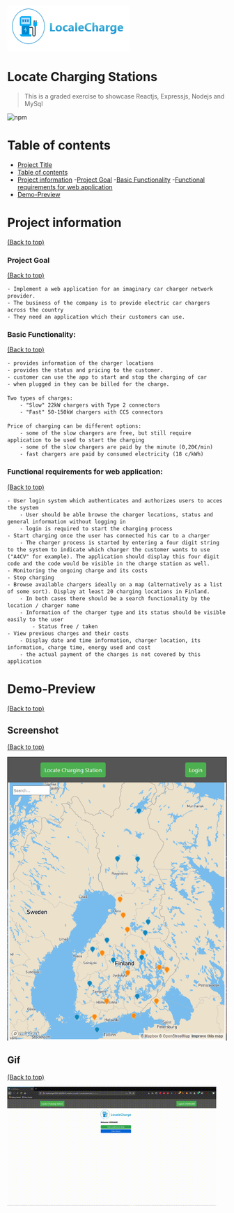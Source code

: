 ![banner](banner.png)



<!-- # LocaleCharge 
Visit Website [LocaleCharge] (http://localcharge2020-789789.s3-website-us-east-1.amazonaws.com) -->

# Locate Charging Stations
> This is a graded exercise to showcase Reactjs, Expressjs, Nodejs and MySql

![npm](https://img.shields.io/npm/v/npm)

# Table of contents

- [Project Title](#localecharge)
- [Table of contents](#table-of-contents)
- [Project information](#project-information)
    -[Project Goal](#project-goal)
    -[Basic Functionality](#basic-functionality)
    -[Functional requirements for web application](#functional-requirements-for-web-application)
- [Demo-Preview](#demo-preview)


# Project information
[(Back to top)](#table-of-contents)

### Project Goal
[(Back to top)](#table-of-contents)

    - Implement a web application for an imaginary car charger network provider.
    - The business of the company is to provide electric car chargers across the country
    - They need an application which their customers can use.

### Basic Functionality:
[(Back to top)](#table-of-contents)

    - provides information of the charger locations
    - provides the status and pricing to the customer.
    - customer can use the app to start and stop the charging of car
    - when plugged in they can be billed for the charge.

    Two types of charges:
        - "Slow" 22kW chargers with Type 2 connectors
        - "Fast" 50-150kW chargers with CCS connectors

    Price of charging can be different options:
        - some of the slow chargers are free, but still require application to be used to start the charging
        - some of the slow chargers are paid by the minute (0,20€/min)
        - fast chargers are paid by consumed electricity (18 c/kWh)

### Functional requirements for web application:
[(Back to top)](#table-of-contents)

    - User login system which authenticates and authorizes users to acces the system
        - User should be able browse the charger locations, status and general information without logging in
        - login is required to start the charging process
    - Start charging once the user has connected his car to a charger
        - The charger process is started by entering a four digit string to the system to indicate which charger the customer wants to use ("A4CV" for example). The application should display this four digit code and the code would be visible in the charge station as well. 
    - Monitoring the ongoing charge and its costs
    - Stop charging
    - Browse available chargers ideally on a map (alternatively as a list of some sort). Display at least 20 charging locations in Finland.
        - In both cases there should be a search functionality by the location / charger name
        - Information of the charger type and its status should be visible easily to the user
            - Status free / taken
    - View previous charges and their costs
        - Display date and time information, charger location, its information, charge time, energy used and cost
        - the actual payment of the charges is not covered by this application

# Demo-Preview
[(Back to top)](#table-of-contents)

## Screenshot
[(Back to top)](#table-of-contents)

![home-screen](screenshot.png)

## Gif 
[(Back to top)](#table-of-contents)

![locale-charge-gif](localecharge.gif)



